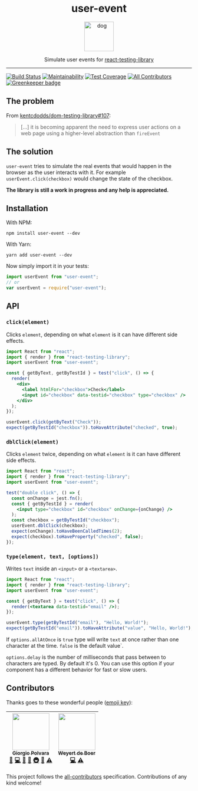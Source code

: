 <div align="center">
<h1>user-event</h1>

<a href="https://www.emojione.com/emoji/1f415">
<img height="80" width="80" alt="dog" src="https://raw.githubusercontent.com/gpx/user-event/master/other/dog.png" />
</a>

<p>Simulate user events for <a href="https://github.com/kentcdodds/react-testing-library">react-testing-library</a></p>
</div>

<hr />

[![Build Status](https://travis-ci.org/Gpx/user-event.svg?branch=master)](https://travis-ci.org/Gpx/user-event)
[![Maintainability](https://api.codeclimate.com/v1/badges/75f1ff4397e994c6004e/maintainability)](https://codeclimate.com/github/Gpx/user-event/maintainability)
[![Test Coverage](https://api.codeclimate.com/v1/badges/75f1ff4397e994c6004e/test_coverage)](https://codeclimate.com/github/Gpx/user-event/test_coverage)
[![All Contributors](https://img.shields.io/badge/all_contributors-2-orange.svg?style=flat-square)](#contributors) [![Greenkeeper badge](https://badges.greenkeeper.io/Gpx/user-event.svg)](https://greenkeeper.io/)

## The problem

From
[kentcdodds/dom-testing-library#107](https://github.com/kentcdodds/dom-testing-library/issues/107):

> [...] it is becoming apparent the need to express user actions on a web page
> using a higher-level abstraction than `fireEvent`

## The solution

`user-event` tries to simulate the real events that would happen in the browser
as the user interacts with it. For example `userEvent.click(checkbox)` would
change the state of the checkbox.

**The library is still a work in progress and any help is appreciated.**

## Installation

With NPM:

`npm install user-event --dev`

With Yarn:

`yarn add user-event --dev`

Now simply import it in your tests:

```js
import userEvent from "user-event";
// or
var userEvent = require("user-event");
```

## API

### `click(element)`

Clicks `element`, depending on what `element` is it can have different side
effects.

```jsx
import React from "react";
import { render } from "react-testing-library";
import userEvent from "user-event";

const { getByText, getByTestId } = test("click", () => {
  render(
    <div>
      <label htmlFor="checkbox">Check</label>
      <input id="checkbox" data-testid="checkbox" type="checkbox" />
    </div>
  );
});

userEvent.click(getByText("Check"));
expect(getByTestId("checkbox")).toHaveAttribute("checked", true);
```

### `dblClick(element)`

Clicks `element` twice, depending on what `element` is it can have different
side effects.

```jsx
import React from "react";
import { render } from "react-testing-library";
import userEvent from "user-event";

test("double click", () => {
  const onChange = jest.fn();
  const { getByTestId } = render(
    <input type="checkbox" id="checkbox" onChange={onChange} />
  );
  const checkbox = getByTestId("checkbox");
  userEvent.dblClick(checkbox);
  expect(onChange).toHaveBeenCalledTimes(2);
  expect(checkbox).toHaveProperty("checked", false);
});
```

### `type(element, text, [options])`

Writes `text` inside an `<input>` or a `<textarea>`.

```jsx
import React from "react";
import { render } from "react-testing-library";
import userEvent from "user-event";

const { getByText } = test("click", () => {
  render(<textarea data-testid="email" />);
});

userEvent.type(getByTestId("email"), "Hello, World!");
expect(getByTestId("email")).toHaveAttribute("value", "Hello, World!");
```

If `options.allAtOnce` is `true` type will write `text` at once rather than one
character at the time. `false` is the default value`.

`options.delay` is the number of milliseconds that pass between to characters
are typed. By default it's 0. You can use this option if your component has a
different behavior for fast or slow users.

## Contributors

Thanks goes to these wonderful people
([emoji key](https://github.com/kentcdodds/all-contributors#emoji-key)):

<!-- ALL-CONTRIBUTORS-LIST:START - Do not remove or modify this section -->
<!-- prettier-ignore -->
| [<img src="https://avatars0.githubusercontent.com/u/767959?v=4" width="100px;"/><br /><sub><b>Giorgio Polvara</b></sub>](https://twitter.com/Gpx)<br />[🐛](https://github.com/Gpx/user-event/issues?q=author%3AGpx "Bug reports") [💻](https://github.com/Gpx/user-event/commits?author=Gpx "Code") [📖](https://github.com/Gpx/user-event/commits?author=Gpx "Documentation") [🤔](#ideas-Gpx "Ideas, Planning, & Feedback") [🚇](#infra-Gpx "Infrastructure (Hosting, Build-Tools, etc)") [👀](#review-Gpx "Reviewed Pull Requests") [⚠️](https://github.com/Gpx/user-event/commits?author=Gpx "Tests") | [<img src="https://avatars3.githubusercontent.com/u/7049?v=4" width="100px;"/><br /><sub><b>Weyert de Boer</b></sub>](https://github.com/weyert)<br />[💻](https://github.com/Gpx/user-event/commits?author=weyert "Code") [⚠️](https://github.com/Gpx/user-event/commits?author=weyert "Tests") |
| :---: | :---: |

<!-- ALL-CONTRIBUTORS-LIST:END -->

This project follows the
[all-contributors](https://github.com/kentcdodds/all-contributors)
specification. Contributions of any kind welcome!
